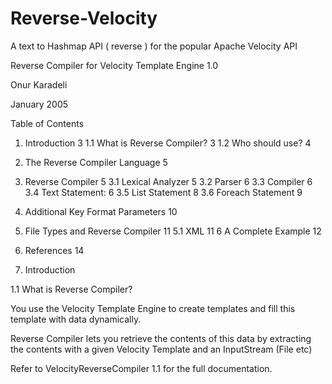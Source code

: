 # Reverse-Velocity
A text to Hashmap API ( reverse ) for the popular Apache Velocity API 






Reverse Compiler 
for
Velocity Template Engine
1.0










Onur Karadeli

January 2005



Table of Contents

1.	Introduction	3
1.1	What is Reverse Compiler?	3
1.2	Who should use?	4
2.	The Reverse Compiler Language	5
3.	Reverse Compiler	5
3.1	Lexical Analyzer	5
3.2	Parser	6
3.3	Compiler	6
3.4	Text Statement:	6
3.5	List Statement	8
3.6	Foreach Statement	9
4.	Additional Key Format Parameters	10
5.	File Types and Reverse Compiler	11
5.1	XML	11
6	A Complete Example	12
7.	References	14

1.	Introduction

1.1 What is Reverse Compiler?

You use the Velocity Template Engine to create templates and fill this template with data dynamically.


Reverse Compiler lets you retrieve the contents of this data by extracting the contents with a given Velocity Template and an InputStream (File etc)

Refer to VelocityReverseCompiler 1.1 for the full documentation.




	

